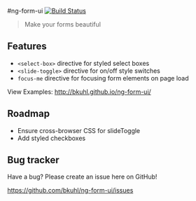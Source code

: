 #ng-form-ui  [![Build Status](https://travis-ci.org/bkuhl/ng-form-ui.png?branch=dev)](https://travis-ci.org/bkuhl/ng-form-ui)
> Make your forms beautiful

## Features

* `<select-box>` directive for styled select boxes
* `<slide-toggle>` directive for on/off style switches
* `focus-me` directive for focusing form elements on page load

View Examples: http://bkuhl.github.io/ng-form-ui/

## Roadmap

* Ensure cross-browser CSS for slideToggle
* Add styled checkboxes

## Bug tracker

Have a bug? Please create an issue here on GitHub!

https://github.com/bkuhl/ng-form-ui/issues
